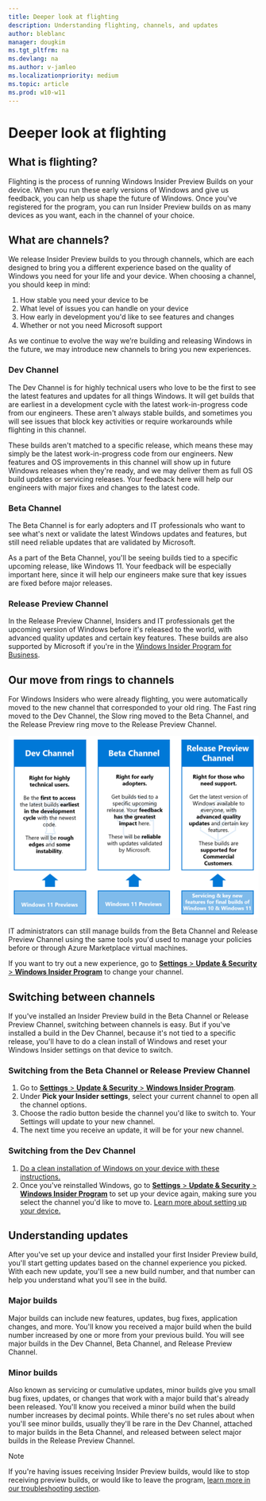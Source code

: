 ```yaml
---
title: Deeper look at flighting
description: Understanding flighting, channels, and updates
author: bleblanc
manager: dougkim
ms.tgt_pltfrm: na
ms.devlang: na
ms.author: v-jamleo
ms.localizationpriority: medium
ms.topic: article
ms.prod: w10-w11
---
```


# Deeper look at flighting

## What is flighting?
Flighting is the process of running Windows Insider Preview Builds on your device. When you run these early versions of Windows and give us feedback, you can help us shape the future of Windows. Once you've registered for the program, you can run Insider Preview builds on as many devices as you want, each in the channel of your choice.

## What are channels?
We release Insider Preview builds to you through channels, which are each designed to bring you a different experience based on the quality of Windows you need for your life and your device. When choosing a channel, you should keep in mind:

1. How stable you need your device to be
2. What level of issues you can handle on your device
3. How early in development you'd like to see features and changes
4. Whether or not you need Microsoft support

As we continue to evolve the way we’re building and releasing Windows in the future, we may introduce new channels to bring you new experiences.

### Dev Channel
The Dev Channel is for highly technical users who love to be the first to see the latest features and updates for all things Windows. It will get builds that are earliest in a development cycle with the latest work-in-progress code from our engineers. These aren't always stable builds, and sometimes you will see issues that block key activities or require workarounds while flighting in this channel.

These builds aren't matched to a specific release, which means these may simply be the latest work-in-progress code from our engineers. New features and OS improvements in this channel will show up in future Windows releases when they're ready, and we may deliver them as full OS build updates or servicing releases. Your feedback here will help our engineers with major fixes and changes to the latest code.

### Beta Channel
The Beta Channel is for early adopters and IT professionals who want to see what's next or validate the latest Windows updates and features, but still need reliable updates that are validated by Microsoft.

As a part of the Beta Channel, you'll be seeing builds tied to a specific upcoming release, like Windows 11. Your feedback will be especially important here, since it will help our engineers make sure that key issues are fixed before major releases.

### Release Preview Channel
In the Release Preview Channel, Insiders and IT professionals get the upcoming version of Windows before it's released to the world, with advanced quality updates and certain key features. These builds are also supported by Microsoft if you're in the [Windows Insider Program for Business](./business/index.yml).

## Our move from rings to channels

For Windows Insiders who were already flighting, you were automatically moved to the new channel that corresponded to your old ring. The Fast ring moved to the Dev Channel, the Slow ring moved to the Beta Channel, and the Release Preview ring move to the Release Preview Channel.

![Moving to channels](images/ChannelsMovev2.png "Channels overview and how rings move to them.")

IT administrators can still manage builds from the Beta Channel and Release Preview Channel using the same tools you'd used to manage your policies before or through Azure Marketplace virtual machines.

If you want to try out a new experience, go to [**Settings** > **Update & Security** > **Windows Insider Program**](https://aka.ms/WIPSettings) to change your channel. 

## Switching between channels

If you've installed an Insider Preview build in the Beta Channel or Release Preview Channel, switching between channels is easy. But if you've installed a build in the Dev Channel, because it's not tied to a specific release, you'll have to do a clean install of Windows and reset your Windows Insider settings on that device to switch.

### Switching from the Beta Channel or Release Preview Channel

1. Go to [**Settings** > **Update & Security** > **Windows Insider Program**](https://aka.ms/WIPSettings).
2. Under **Pick your Insider settings**, select your current channel to open all the channel options. 
3. Choose the radio button beside the channel you'd like to switch to. Your Settings will update to your new channel.
4. The next time you receive an update, it will be for your new channel.

### Switching from the Dev Channel
1. [Do a clean installation of Windows on your device with these instructions.](./isos.md)
2. Once you've reinstalled Windows, go to [**Settings** > **Update & Security** > **Windows Insider Program**](https://aka.ms/WIPSettings) to set up your device again, making sure you select the channel you'd like to move to. [Learn more about setting up your device.](./get-started.md) 

## Understanding updates

After you've set up your device and installed your first Insider Preview build, you'll start getting updates based on the channel experience you picked. With each new update, you'll see a new build number, and that number can help you understand what you'll see in the build.

### Major builds
Major builds can include new features, updates, bug fixes, application changes, and more. You'll know you received a major build when the build number increased by one or more from your previous build. You will see major builds in the Dev Channel, Beta Channel, and Release Preview Channel.

### Minor builds
Also known as servicing or cumulative updates, minor builds give you small bug fixes, updates, or changes that work with a major build that's already been released. You'll know you received a minor build when the build number increases by decimal points. While there's no set rules about when you'll see minor builds, usually they'll be rare in the Dev Channel, attached to major builds in the Beta Channel, and released between select major builds in the Release Preview Channel.


> [!NOTE] 
>If you're having issues receiving Insider Preview builds, would like to stop receiving preview builds, or would like to leave the program, [learn more in our troubleshooting section](./troubleshooting.md).
